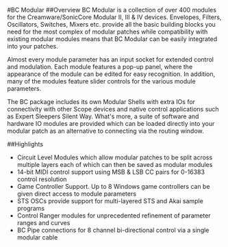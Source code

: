 #BC Modular
##Overview
BC Modular is a collection of over 400 modules for the Creamware/SonicCore Modular II, III & IV devices. Envelopes, Filters, Oscillators, Switches, Mixers etc. provide all the basic building blocks you need for the most complex of modular patches while compatibility with existing modular modules means that BC Modular can be easily integrated into your patches.

Almost every module parameter has an input socket for extended control and modulation. Each module features a pop-up panel, where the appearance of the module can be edited for easy recognition. In addition, many of the modules feature slider controls for the various module parameters.

The BC package includes its own Modular Shells with extra IOs for connectivity with other Scope devices and native control applications such as Expert Sleepers Silent Way. What's more, a suite of software and hardware IO modules are provided which can be loaded directly into your modular patch as an alternative to connecting via the routing window.

##Highlights
* Circuit Level Modules which allow modular patches to be split across multiple layers each of which can then be saved as modular modules
* 14-bit MIDI control support using MSB & LSB CC pairs for 0-16383 control resolution
* Game Controller Support. Up to 8 Windows game controllers can be given direct access to module parameters
* STS OSCs provide support for multi-layered STS and Akai sample programs
* Control Ranger modules for unprecedented refinement of parameter ranges and curves
* BC Pipe connections for 8 channel bi-directional control via a single modular cable
